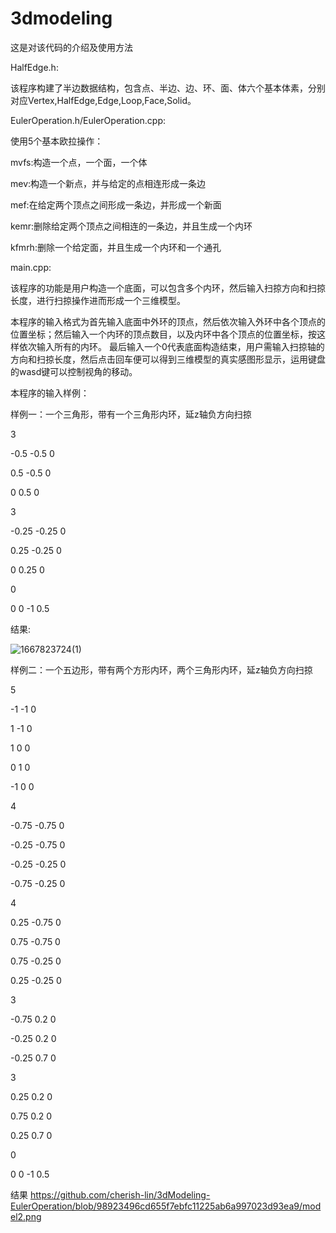 # 3dmodeling
这是对该代码的介绍及使用方法

HalfEdge.h:

该程序构建了半边数据结构，包含点、半边、边、环、面、体六个基本体素，分别对应Vertex,HalfEdge,Edge,Loop,Face,Solid。

EulerOperation.h/EulerOperation.cpp:

使用5个基本欧拉操作：

mvfs:构造一个点，一个面，一个体

mev:构造一个新点，并与给定的点相连形成一条边

mef:在给定两个顶点之间形成一条边，并形成一个新面

kemr:删除给定两个顶点之间相连的一条边，并且生成一个内环

kfmrh:删除一个给定面，并且生成一个内环和一个通孔

main.cpp:

该程序的功能是用户构造一个底面，可以包含多个内环，然后输入扫掠方向和扫掠长度，进行扫掠操作进而形成一个三维模型。

本程序的输入格式为首先输入底面中外环的顶点，然后依次输入外环中各个顶点的位置坐标；然后输入一个内环的顶点数目，以及内环中各个顶点的位置坐标，按这样依次输入所有的内环。
最后输入一个0代表底面构造结束，用户需输入扫掠轴的方向和扫掠长度，然后点击回车便可以得到三维模型的真实感图形显示，运用键盘的wasd键可以控制视角的移动。

本程序的输入样例：

样例一：一个三角形，带有一个三角形内环，延z轴负方向扫掠

3

-0.5 -0.5 0

0.5 -0.5 0

0 0.5 0

3

-0.25 -0.25 0

0.25 -0.25 0

0 0.25 0

0

0 0 -1 0.5

结果:

![1667823724(1)](https://user-images.githubusercontent.com/75791396/200309321-fa43965f-a777-44bb-ba80-7f9d0d171fa2.png)


样例二：一个五边形，带有两个方形内环，两个三角形内环，延z轴负方向扫掠

5

-1 -1 0

1 -1 0

1 0 0

0 1 0

-1 0 0

4

-0.75 -0.75 0

-0.25 -0.75 0

-0.25 -0.25 0

-0.75 -0.25 0

4

0.25 -0.75 0

0.75 -0.75 0

0.75 -0.25 0

0.25 -0.25 0

3

-0.75 0.2 0

-0.25 0.2 0

-0.25 0.7 0

3

0.25 0.2 0

0.75 0.2 0

0.25 0.7 0

0

0 0 -1 0.5

结果
https://github.com/cherish-lin/3dModeling-EulerOperation/blob/98923496cd655f7ebfc11225ab6a997023d93ea9/model2.png

